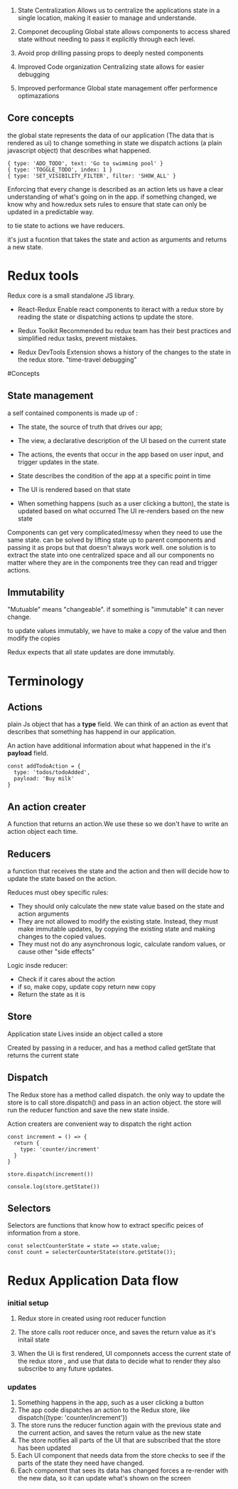 1. State Centralization
Allows us to centralize the applications state in a single location, making it easier to manage and understande.
2. Componet decoupling
Global state allows components to access shared state without needing to pass it explicitly through each level.
3. Avoid prop drilling 
passing props to deeply nested components

4. Improved Code organization
Centralizing state allows for easier debugging 

5. Improved performance
Global state management offer performence optimazations 

## Core concepts
the global state represents the data of our application (The data that is rendered as ui)
to change something in state we dispatch actions (a plain javascript object) that describes what happened.

```JS
{ type: 'ADD_TODO', text: 'Go to swimming pool' }
{ type: 'TOGGLE_TODO', index: 1 }
{ type: 'SET_VISIBILITY_FILTER', filter: 'SHOW_ALL' }
```

Enforcing that every change is described as an action lets us have a clear understanding of what's going on in the app. if something changed, we know why and how.redux sets rules to ensure that state can only be updated in a predictable way.


to tie state to actions we have reducers.

it's just a fucntion that takes the state and action as arguments and returns a new state.

# Redux tools
Redux core is a small standalone JS library.

* React-Redux
Enable react components to iteract with a redux store by reading the state or dispatching actions tp update the store.

* Redux Toolkit
Recommended bu redux team has their best practices and simplified redux tasks, prevent mistakes.

* Redux DevTools Extension
shows a history of the changes to the state in the redux store. "time-travel debugging"

#Concepts
## State management
a self contained components is made up of :
* The state, the source of truth that drives our app;
* The view, a declarative description of the UI based on the current state
* The actions, the events that occur in the app based on user input, and trigger updates in the state.

* State describes the condition of the app at a specific point in time
* The UI is rendered based on that state
* When something happens (such as a user clicking a button), the state is updated based on what occurred
The UI re-renders based on the new state

Components can get very complicated/messy when they need to use the same state.
can be solved by lifting state up to parent components and passing it as props but that doesn't always work well.
one solution is to extract the state into one centralized space and all our components no matter where they are in the components tree they can read and trigger actions.

## Immutability
"Mutuable" means "changeable". if something is "immutable" it can never change.

to update values immutably, we have to make a copy of the value and then modify the copies
 

Redux expects that all state updates are done immutably.

# Terminology

## Actions
plain Js object that has a **type** field. We can think of an action as event that describes that something has happend in our application.

An action have additional information about what happened in the it's **payload** field.

```JS
const addTodoAction = {
  type: 'todos/todoAdded',
  payload: 'Buy milk'
}
```
## An action creater
A function that returns an action.We use these so we don't have to write an action object each time.

## Reducers
a function that receives the state and the action and then will decide how to update the state based on the action.

Reduces must obey specific rules:

* They should only calculate the new state value based on the state and action arguments
* They are not allowed to modify the existing state. Instead, they must make immutable updates, by copying the existing state and making changes to the copied values.
* They must not do any asynchronous logic, calculate random values, or cause other "side effects"

Logic insde reducer:

* Check if it cares about the action
 * if so, make copy, update copy return new copy
* Return the state as it is

## Store

Application state Lives inside an object called a store

Created by passing in a reducer, and has a method called getState that returns the current state

## Dispatch
The Redux store has a method called dispatch. the only way to update the store is to call store.dispatch() and pass in an action object.
the store will run the reducer function and save the new state inside.

Action creaters are convenient way to dispatch the right action
```JS
const increment = () => {
  return {
    type: 'counter/increment'
  }
}

store.dispatch(increment())

console.log(store.getState())

```

## Selectors
Selectors are functions that know how to extract specific peices of information from a store.

```JS
const selectCounterState = state => state.value;
const count = selecterCounterState(store.getState());

```

# Redux Application Data flow
### initial setup
1. Redux store in created using root reducer function

2. The store calls root reducer once, and saves the return value as it's initail state

3. When the Ui is first rendered, UI componnets access the current state of the redux store , and use that data to decide what to render 
they also subscribe to any future updates.
### updates
1. Something happens in the app, such as a user clicking a button
2. The app code dispatches an action to the Redux store, like dispatch({type: 'counter/increment'})
3. The store runs the reducer function again with the previous state and the current action, and saves the return value as the new state
4. The store notifies all parts of the UI that are subscribed that the store has been updated
5. Each UI component that needs data from the store checks to see if the parts of the state they need have changed.
6. Each component that sees its data has changed forces a re-render with the new data, so it can update what's shown on the screen